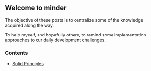 ## Welcome to minder

The objective of these posts is to centralize some of the knowledge acquired along the way. 

To help myself, and hopefully others, to remind some implementation approaches to our daily development challenges.

### Contents
- [Solid Principles](https://pmorita.github.io/minder/solid)
